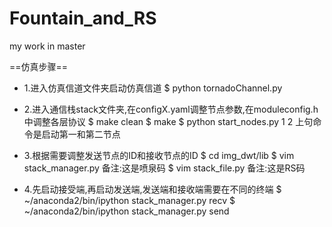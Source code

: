 # Fountain_and_RS
my work in master

==仿真步骤==

- 1.进入仿真信道文件夹启动仿真信道
$ python tornadoChannel.py

- 2.进入通信栈stack文件夹,在configX.yaml调整节点参数,在moduleconfig.h中调整各层协议
$ make clean
$ make
$ python start_nodes.py 1 2
上句命令是启动第一和第二节点

- 3.根据需要调整发送节点的ID和接收节点的ID
$ cd img_dwt/lib
$ vim stack_manager.py    备注:这是喷泉码
$ vim stack_file.py       备注:这是RS码

- 4.先启动接受端,再启动发送端,发送端和接收端需要在不同的终端
$ ~/anaconda2/bin/ipython stack_manager.py recv
$ ~/anaconda2/bin/ipython stack_manager.py send
